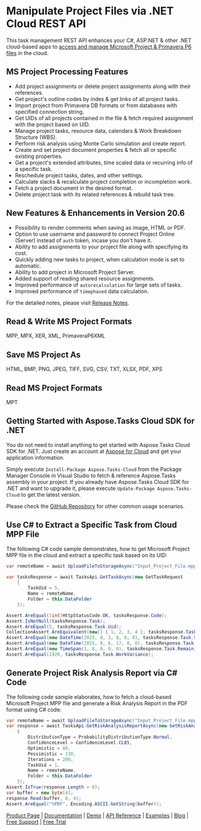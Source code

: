 # Manipulate Project Files via .NET Cloud REST API

This task management REST API enhances your C#, ASP.NET & other .NET cloud-based apps to [access and manage Microsoft Project & Primavera P6 files](https://products.aspose.cloud/tasks/net) in the cloud.

## MS Project Processing Features

- Add project assignments or delete project assignments along with their references.
- Get project's outline codes by index & get links of all project tasks.
- Import project from Primavera DB formats or from databases with specified connection string.
- Get UIDs of all projects contained in the file & fetch required assignment with the project based on UID.
- Manage project tasks, resource data, calendars & Work Breakdown Structure (WBS).
- Perform risk analysis using Monte Carlo simulation and create report.
- Create and set project document properties & fetch all or specific existing properties.
- Get a project's extended attributes, time scaled data or recurring info of a specific task.
- Reschedule project tasks, dates, and other settings.
- Calculate slacks & recalculate project completion or incompletion work.
- Fetch a project document in the desired format.
- Delete project task with its related references & rebuild task tree.

## New Features & Enhancements in Version 20.6

- Possibility to render comments when saving as image, HTML or PDF.
- Option to use username and password to connect Project Online (Server) instead of `auth` token, incase you don't have it.
- Ability to add assignments to your project file along with specifying its cost.
- Quickly adding new tasks to project, when calculation mode is set to automatic.
- Ability to add project in Microsoft Project Server.
- Added support of reading shared resource assignments.
- Improved performance of `autorecalculation` for large sets of tasks.
- Improved performance of `timephased` data calculation.

For the detailed notes, please visit [Release Notes](https://docs.aspose.cloud/display/taskscloud/Release+Notes).

## Read & Write MS Project Formats

MPP, MPX, XER, XML, PrimaveraP6XML

## Save MS Project As

HTML, BMP, PNG, JPEG, TIFF, SVG, CSV, TXT, XLSX, PDF, XPS

## Read MS Project Formats

MPT

## Getting Started with Aspose.Tasks Cloud SDK for .NET

You do not need to install anything to get started with Aspose.Tasks Cloud SDK for .NET. Just create an account at [Aspose for Cloud](https://dashboard.aspose.cloud/#/apps) and get your application information.

Simply execute `Install-Package Aspose.Tasks-Cloud` from the Package Manager Console in Visual Studio to fetch & reference Aspose.Tasks assembly in your project. If you already have Aspose.Tasks Cloud SDK for .NET and want to upgrade it, please execute `Update-Package Aspose.Tasks-Cloud` to get the latest version.

Please check the [GitHub Repository](https://github.com/aspose-tasks-cloud/aspose-tasks-cloud-dotnet) for other common usage scenarios.

## Use C# to Extract a Specific Task from Cloud MPP File

The following C# code sample demonstrates, how to get Microsoft Project MPP file in the cloud and extract a specific task based on its UID:

```csharp
var remoteName = await UploadFileToStorageAsync("Input_Project_File.mpp");

var tasksResponse = await TasksApi.GetTaskAsync(new GetTaskRequest
    {
        TaskUid = 5,
        Name = remoteName,
        Folder = this.DataFolder
    });

Assert.AreEqual((int)HttpStatusCode.OK, tasksResponse.Code);
Assert.IsNotNull(tasksResponse.Task);
Assert.AreEqual(5, tasksResponse.Task.Uid);
CollectionAssert.AreEquivalent(new[] { 1, 2, 3, 4 }, tasksResponse.Task.SubtasksUids);
Assert.AreEqual(new DateTime(2015, 8, 3, 8, 0, 0), tasksResponse.Task.Start);
Assert.AreEqual(new DateTime(2015, 8, 6, 17, 0, 0), tasksResponse.Task.Finish);
Assert.AreEqual(new TimeSpan(1, 8, 0, 0, 0), tasksResponse.Task.RemainingWork);
Assert.AreEqual(1920, tasksResponse.Task.WorkVariance);
```

## Generate Project Risk Analysis Report via C# Code

The following code sample elaborates, how to fetch a cloud-based Microsoft Project MPP file and generate a Risk Analysis Report in the PDF format using C# code:

```csharp
var remoteName = await UploadFileToStorageAsync("Input_Project_File.mpp");
var response = await TasksApi.GetRiskAnalysisReportAsync(new GetRiskAnalysisReportRequest()
    {
        DistributionType = ProbabilityDistributionType.Normal,
        ConfidenceLevel = ConfidenceLevel.CL85,
        Optimistic = 80,
        Pessimistic = 130,
        Iterations = 200,
        TaskUid = 1,
        Name = remoteName,
        Folder = this.DataFolder
    });
Assert.IsTrue(response.Length > 0);
var buffer = new byte[4];
response.Read(buffer, 0, 4);
Assert.AreEqual("%PDF", Encoding.ASCII.GetString(buffer));
```

[Product Page](https://products.aspose.cloud/tasks/net) | [Documentation](https://docs.aspose.cloud/display/taskscloud/Home) | [Demo](https://products.aspose.app/tasks/family) | [API Reference](https://apireference.aspose.cloud/tasks/) | [Examples](https://github.com/aspose-tasks-cloud/aspose-tasks-cloud-dotnet) | [Blog](https://blog.aspose.cloud/category/tasks/) | [Free Support](https://forum.aspose.cloud/c/tasks) | [Free Trial](https://dashboard.aspose.cloud/#/apps)
